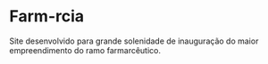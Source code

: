 # Farm-rcia
Site desenvolvido para grande solenidade de inauguração do maior empreendimento do ramo farmarcêutico.
